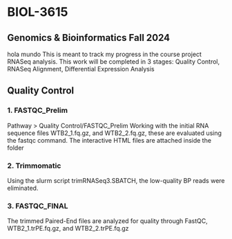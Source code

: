 # BIOL-3615
## Genomics &amp; Bioinformatics Fall 2024
hola mundo
This is meant to track my progress in the course project RNASeq analysis. 
This work will be completed in 3 stages: Quality Control, RNASeq Alignment, Differential Expression Analysis

## Quality Control
### 1. FASTQC_Prelim
Pathway > Quality Control/FASTQC_Prelim
Working with the initial RNA sequence files WTB2_1.fq.gz, and WTB2_2.fq.gz, these are evaluated using the fastqc command. The interactive HTML files are attached inside the folder

### 2. Trimmomatic
Using the slurm script trimRNASeq3.SBATCH, the low-quality BP reads were eliminated. 

### 3. FASTQC_FINAL
The trimmed Paired-End files are analyzed for quality through FastQC, WTB2_1.trPE.fq.gz, and WTB2_2.trPE.fq.gz 
